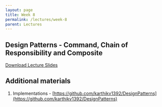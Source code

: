 ```yaml
---
layout: page
title: Week 8
permalink: /lectures/week-8
parent: Lectures
---
```


## Design Patterns - Command, Chain of Responsibility and Composite

[Download Lecture Slides](https://karthikv1392.github.io/cs6401_se/slides/w8_L1_Design_Patterns_Command_CoR_Composite)


## Additional materials

1. Implementations - [https://github.com/karthikv1392/DesignPatterns](https://github.com/karthikv1392/DesignPatterns)
